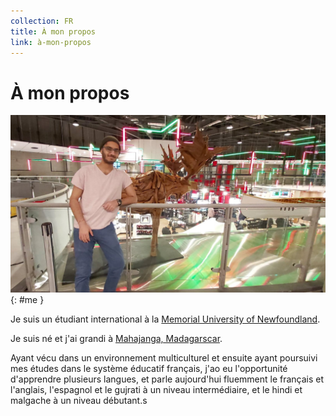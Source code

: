```yaml
---
collection: FR
title: À mon propos
link: à-mon-propos
---
```


# À mon propos

![Sohil Pramij](/assets/images/me_resized.jpg){: #me }


Je suis un étudiant international à la [Memorial University of Newfoundland](https://www.mun.ca).

Je suis né et j'ai grandi à [Mahajanga, Madagarscar](https://goo.gl/maps/kgTHfdULKvvChkxm9).

Ayant vécu dans un environnement multiculturel et ensuite ayant poursuivi mes études dans le système éducatif français, j'ao eu l'opportunité d'apprendre plusieurs langues, et parle aujourd'hui fluemment le français et l'anglais, l'espagnol et le gujrati à un niveau intermédiaire, et le hindi et malgache à un niveau débutant.s
